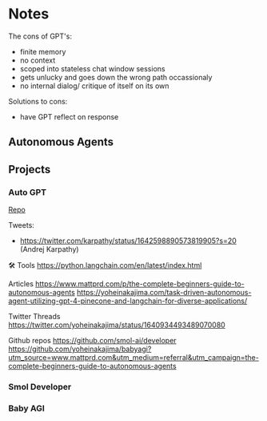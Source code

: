 # Notes

The cons of GPT's:
 - finite memory
 - no context
 - scoped into stateless chat window sessions
 - gets unlucky and goes down the wrong path occassionaly
 - no internal dialog/ critique of itself on its own

Solutions to cons:
 - have GPT reflect on response


## Autonomous Agents

## Projects

### Auto GPT
[Repo](https://github.com/Significant-Gravitas/Auto-GPT?utm_source=www.mattprd.com&utm_medium=referral&utm_campaign=the-complete-beginners-guide-to-autonomous-agents)

Tweets:
 - https://twitter.com/karpathy/status/1642598890573819905?s=20 (Andrej Karpathy)

🛠️ Tools
https://python.langchain.com/en/latest/index.html

 Articles
https://www.mattprd.com/p/the-complete-beginners-guide-to-autonomous-agents
https://yoheinakajima.com/task-driven-autonomous-agent-utilizing-gpt-4-pinecone-and-langchain-for-diverse-applications/

Twitter Threads
https://twitter.com/yoheinakajima/status/1640934493489070080

Github repos
https://github.com/smol-ai/developer
https://github.com/yoheinakajima/babyagi?utm_source=www.mattprd.com&utm_medium=referral&utm_campaign=the-complete-beginners-guide-to-autonomous-agents

### Smol Developer

### Baby AGI






